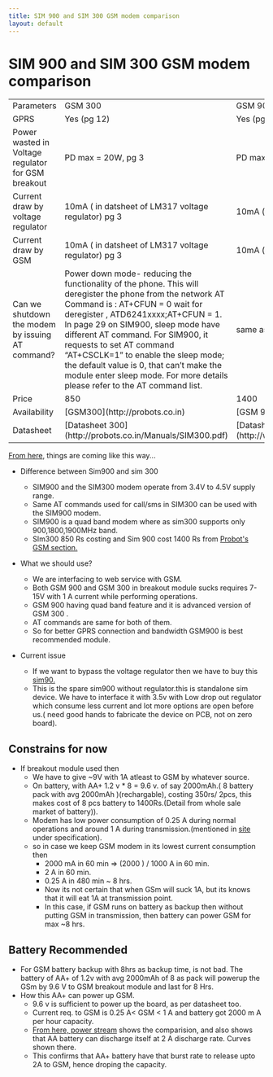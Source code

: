 ```yaml
---
title: SIM 900 and SIM 300 GSM modem comparison 
layout: default
---
```


# SIM 900 and SIM 300 GSM modem comparison 

<table>
<tr >
    <td>Parameters</td>
    <td>GSM 300</td>
    <td>GSM 900</td>
</tr>

<tr>
    <td>GPRS</td>
    <td>Yes (pg 12) </td>
    <td>Yes (pg 12) </td>
</tr>

<tr>
    <td>Power wasted in Voltage regulator for GSM breakout</td>
    <td>PD max = 20W, pg 3 </td>
    <td>PD max = 20W, pg 3 </td>
</tr>

<tr>
    <td>Current draw by voltage regulator</td>
    <td>10mA ( in datsheet of LM317 voltage regulator) pg 3 </td>
    <td>10mA ( in datsheet of LM317 voltage regulator) pg 3 </td>
</tr>

<tr>
    <td>Current draw by GSM</td>
    <td>10mA ( in datsheet of LM317 voltage regulator) pg 3 </td>
    <td>10mA ( in datsheet of LM317 voltage regulator) pg 3 </td>
</tr>

<tr>
    <td>Can we shutdown the modem by issuing AT command?</td>
    <td>Power down mode- reducing the functionality of the phone. This will deregister the phone from the network AT Command is : AT+CFUN = 0 wait for deregister , ATD6241xxxx;AT+CFUN = 1.
    In page 29 on SIM900, sleep mode have different AT command. For SIM900, it requests to set AT command “AT+CSCLK=1” to enable the sleep mode; the default value is 0, that can’t make the module enter sleep mode. For more details please refer to the AT command list.</td>
    <td>same as in SIM 300 </td>
</tr>


<tr>
    <td>Price</td>
    <td>850</td>
    <td>1400</td>
</tr>


<tr>
    <td>Availability</td>
    <td>[GSM300](http://probots.co.in)</td>
    <td>[GSM 900](http://probots.co.in/)</td>
</tr>


<tr>
    <td>Datasheet</td>
    <td>[Datasheet 300](http://probots.co.in/Manuals/SIM300.pdf)</td>
    <td>[Datasheet 900](http://www.simcom.us/act_admin/supportfile/SIM900_HD_V1.01%28091226%29.pdf)</td>
</tr>

</table>


[From here](http://raviyp.in/index.php/embedded/143-difference-between-sim300-and-sim900-gsm-modems), things are coming like this way...<br>

+ Difference between Sim900 and sim 300

    + SIM900 and the SIM300 modem operate from 3.4V to 4.5V supply range.
    + Same AT commands used for call/sms in SIM300 can be used with the SIM900 modem.
    + SIM900 is a quad band modem where as sim300 supports only 900,1800,1900MHz band.
    + SIm300 850 Rs costing and Sim 900 cost 1400 Rs from [Probot's GSM section.](http://probots.co.in/)
    
+ What we should use?

    + We are interfacing to web service with GSM.
    + Both GSM 900 and GSM 300 in breakout module sucks requires 7-15V with 1 A current while performing operations.
    + GSM 900 having quad band feature and it is advanced version of GSM 300 .
    + AT commands are same for both of them.
    + So for better GPRS connection and bandwidth GSM900 is best recommended  module.

+ Current issue

    + If we want to bypass the voltage regulator then we have to buy this [sim90.](http://probots.co.in/)
    + This is the spare sim900 without regulator.this is standalone sim device. We have to interface it with 3.5v with Low drop out regulator which consume less current and lot more options are open before us.( need good hands to fabricate the device on PCB, not on zero board).

## Constrains for now

+ If breakout module used then
    + We have to give ~9V with 1A atleast to GSM by whatever source.
    + On battery, with AA+ 1.2 v * 8 = 9.6 v. of say 2000mAh.( 8 battery pack with avg 2000mAh )(rechargable), costing 350rs/ 2pcs, this makes cost of 8 pcs battery to 1400Rs.(Detail from whole sale market of battery)).
    + Modem has low power consumption of 0.25 A during normal operations and around 1 A during transmission.(mentioned in [site](http://probots.co.in/) under specification).
    + so in case we keep GSM modem in its lowest current consumption then 
        + 2000 mA in 60 min => (2000 ) / 1000 A in 60 min.
        + 2 A in 60 min.
        + 0.25 A in 480 min ~ 8 hrs.
        + Now its not certain that when GSm will suck 1A, but its knows that it will eat 1A at transmission point.
        + In this case, if GSM runs on battery as backup then without putting GSM in transmission, then battery can power GSM for max ~8 hrs.

## Battery Recommended

+ For GSM battery backup with 8hrs as backup time, is not bad. The battery of AA+ of 1.2v with avg 2000mAh of 8 as pack will powerup the GSm by 9.6 V to GSM breakout module and last for 8 Hrs.
+ How this AA+ can power up GSM.
    + 9.6 v is sufficient to power up the board, as per datasheet too.
    + Current req. to GSM is 0.25 A< GSM < 1 A and battery got 2000 m A per hour capacity.
    + [From here, power stream](http://www.powerstream.com/AA-tests.htm) shows the comparision, and also shows that AA battery can discharge itself at 2 A discharge rate. Curves shown there.
    + This confirms that AA+ battery have that burst rate to release upto 2A to GSM, hence droping the capacity. 



